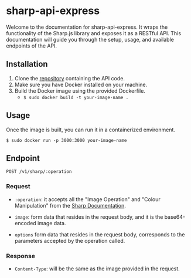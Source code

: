 # sharp-api-express

Welcome to the documentation for sharp-api-express. It wraps the functionality of the Sharp.js library and exposes it as a RESTful API. This documentation will guide you through the setup, usage, and available endpoints of the API.

## Installation

1. Clone the [repository](https://github.com/lept-github/sharp-api-express) containing the API code.
2. Make sure you have Docker installed on your machine.
3. Build the Docker image using the provided Dockerfile.
   - `$ sudo docker build -t your-image-name . `

## Usage

Once the image is built, you can run it in a containerized environment.

`$ sudo docker run -p 3000:3000 your-image-name`

## Endpoint

`POST /v1/sharp/:operation`

### Request

- `:operation`: it accepts all the "Image Operation" and "Colour Manipulation" from the [Sharp Documentation](https://sharp.pixelplumbing.com).

- `image`: form data that resides in the request body, and it is the base64-encoded image data.

- `options` form data that resides in the request body, corresponds to the parameters accepted by the operation called.

### Response

- `Content-Type`: will be the same as the image provided in the request.
